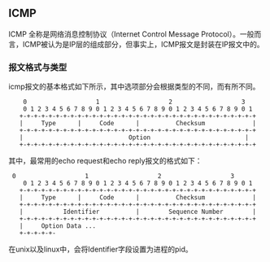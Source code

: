 ## ICMP

ICMP 全称是网络消息控制协议（Internet Control Message Protocol）。一般而言，ICMP被认为是IP层的组成部分，但事实上，ICMP报文是封装在IP报文中的。

### 报文格式与类型

icmp报文的基本格式如下所示，其中选项部分会根据类型的不同，而有所不同。
```
    0                   1                   2                   3
    0 1 2 3 4 5 6 7 8 9 0 1 2 3 4 5 6 7 8 9 0 1 2 3 4 5 6 7 8 9 0 1
   +-+-+-+-+-+-+-+-+-+-+-+-+-+-+-+-+-+-+-+-+-+-+-+-+-+-+-+-+-+-+-+-+
   |     Type      |     Code      |          Checksum             |
   +-+-+-+-+-+-+-+-+-+-+-+-+-+-+-+-+-+-+-+-+-+-+-+-+-+-+-+-+-+-+-+-+
   |                             Option                          |
   +-+-+-+-+-+-+-+-+-+-+-+-+-+-+-+-+-+-+-+-+-+-+-+-+-+-+-+-+-+-+-+-+
```

其中，最常用的echo request和echo reply报文的格式如下：
```
 0                   1                   2                   3
    0 1 2 3 4 5 6 7 8 9 0 1 2 3 4 5 6 7 8 9 0 1 2 3 4 5 6 7 8 9 0 1
   +-+-+-+-+-+-+-+-+-+-+-+-+-+-+-+-+-+-+-+-+-+-+-+-+-+-+-+-+-+-+-+-+
   |     Type      |     Code      |          Checksum             |
   +-+-+-+-+-+-+-+-+-+-+-+-+-+-+-+-+-+-+-+-+-+-+-+-+-+-+-+-+-+-+-+-+
   |           Identifier          |        Sequence Number        |
   +-+-+-+-+-+-+-+-+-+-+-+-+-+-+-+-+-+-+-+-+-+-+-+-+-+-+-+-+-+-+-+-+
   |     Option Data ...
   +-+-+-+-+-

```
在unix以及linux中，会将Identifier字段设置为进程的pid。